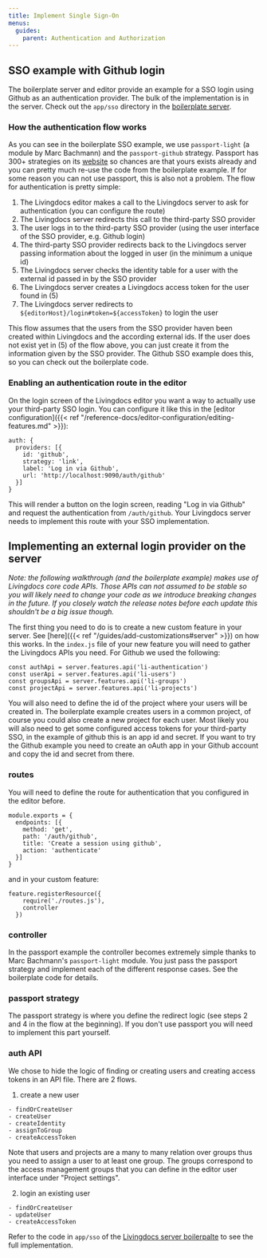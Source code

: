```yaml
---
title: Implement Single Sign-On
menus:
  guides:
    parent: Authentication and Authorization
---
```


## SSO example with Github login

The boilerplate server and editor provide an example for a SSO login using Github as an authentication provider.
The bulk of the implementation is in the server. Check out the `app/sso` directory in the [boilerplate server](https://github.com/livingdocsIO/livingdocs-server-boilerplate).

### How the authentication flow works

As you can see in the boilerplate SSO example, we use `passport-light` (a module by Marc Bachmann) and the `passport-github` strategy. Passport has 300+ strategies on its [website](http://www.passportjs.org/) so chances are that yours exists already and you can pretty much re-use the code from the boilerplate example.
If for some reason you can not use passport, this is also not a problem. The flow for authentication is pretty simple:
1. The Livingdocs editor makes a call to the Livingdocs server to ask for authentication (you can configure the route)
2. The Livingdocs server redirects this call to the third-party SSO provider
3. The user logs in to the third-party SSO provider (using the user interface of the SSO provider, e.g. Github login)
4. The third-party SSO provider redirects back to the Livingdocs server passing information about the logged in user (in the minimum a unique id)
5. The Livingdocs server checks the identity table for a user with the external id passed in by the SSO provider
6. The Livingdocs server creates a Livingdocs access token for the user found in (5)
7. The Livingdocs server redirects to `${editorHost}/login#token=${accessToken}` to login the user

This flow assumes that the users from the SSO provider haven been created within Livingdocs and the according external ids. If the user does not exist yet in (5) of the flow above, you can just create it from the information given by the SSO provider. The Github SSO example does this, so you can check out the boilerplate code.

### Enabling an authentication route in the editor

On the login screen of the Livingdocs editor you want a way to actually use your third-party SSO login. You can configure it like this in the [editor configuration]({{< ref "/reference-docs/editor-configuration/editing-features.md" >}}):
```
auth: {
  providers: [{
    id: 'github',
    strategy: 'link',
    label: 'Log in via Github',
    url: 'http://localhost:9090/auth/github'
  }]
}
```

This will render a button on the login screen, reading "Log in via Github" and request the authentication from `/auth/github`. Your Livingdocs server needs to implement this route with your SSO implementation.

## Implementing an external login provider on the server

*Note: the following walkthrough (and the boilerplate example) makes use of Livingdocs core code APIs. Those APIs can not assumed to be stable so you will likely need to change your code as we introduce breaking changes in the future. If you closely watch the release notes before each update this shouldn't be a big issue though.*

The first thing you need to do is to create a new custom feature in your server. See [here]({{< ref "/guides/add-customizations#server" >}}) on how this works.
In the `index.js` file of your new feature you will need to gather the Livingdocs APIs you need. For Github we used the following:
```
const authApi = server.features.api('li-authentication')
const userApi = server.features.api('li-users')
const groupsApi = server.features.api('li-groups')
const projectApi = server.features.api('li-projects')
```

You will also need to define the id of the project where your users will be created in. The boilerplate example creates users in a common project, of course you could also create a new project for each user.
Most likely you will also need to get some configured access tokens for your third-party SSO, in the example of github this is an app id and secret. If you want to try the Github example you need to create an oAuth app in your Github account and copy the id and secret from there.

### routes

You will need to define the route for authentication that you configured in the editor before.
```
module.exports = {
  endpoints: [{
    method: 'get',
    path: '/auth/github',
    title: 'Create a session using github',
    action: 'authenticate'
  }]
}
```

and in your custom feature:
```
feature.registerResource({
    require('./routes.js'),
    controller
  })
```

### controller

In the passport example the controller becomes extremely simple thanks to Marc Bachmann's `passport-light` module. You just pass the passport strategy and implement each of the different response cases. See the boilerplate code for details.

### passport strategy

The passport strategy is where you define the redirect logic (see steps 2 and 4 in the flow at the beginning). If you don't use passport you will need to implement this part yourself.

### auth API

We chose to hide the logic of finding or creating users and creating access tokens in an API file. There are 2 flows.
1. create a new user

```
- findOrCreateUser
- createUser
- createIdentity
- assignToGroup
- createAccessToken
```

Note that users and projects are a many to many relation over groups thus you need to assign a user to at least one group. The groups correspond to the access management groups that you can define in the editor user interface under "Project settings".

2. login an existing user

```
- findOrCreateUser
- updateUser
- createAccessToken
```

Refer to the code in `app/sso` of the [Livingdocs server boilerpalte](https://github.com/livingdocsIO/livingdocs-server-boilerplate) to see the full implementation.

